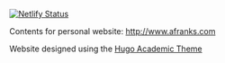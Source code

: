 [![Netlify Status](https://api.netlify.com/api/v1/badges/8c187114-28cf-4a50-a013-027f4443e1f6/deploy-status)](https://app.netlify.com/sites/mariatackett/deploys)

Contents for personal website: http://www.afranks.com

Website designed using the [Hugo Academic Theme](https://themes.gohugo.io/academic/)
